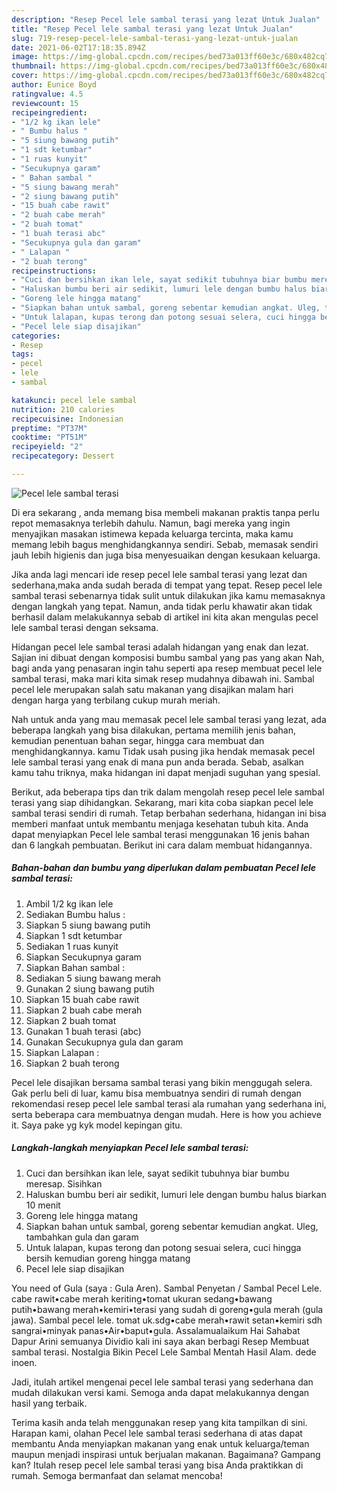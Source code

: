 ```yaml
---
description: "Resep Pecel lele sambal terasi yang lezat Untuk Jualan"
title: "Resep Pecel lele sambal terasi yang lezat Untuk Jualan"
slug: 719-resep-pecel-lele-sambal-terasi-yang-lezat-untuk-jualan
date: 2021-06-02T17:18:35.894Z
image: https://img-global.cpcdn.com/recipes/bed73a013ff60e3c/680x482cq70/pecel-lele-sambal-terasi-foto-resep-utama.jpg
thumbnail: https://img-global.cpcdn.com/recipes/bed73a013ff60e3c/680x482cq70/pecel-lele-sambal-terasi-foto-resep-utama.jpg
cover: https://img-global.cpcdn.com/recipes/bed73a013ff60e3c/680x482cq70/pecel-lele-sambal-terasi-foto-resep-utama.jpg
author: Eunice Boyd
ratingvalue: 4.5
reviewcount: 15
recipeingredient:
- "1/2 kg ikan lele"
- " Bumbu halus "
- "5 siung bawang putih"
- "1 sdt ketumbar"
- "1 ruas kunyit"
- "Secukupnya garam"
- " Bahan sambal "
- "5 siung bawang merah"
- "2 siung bawang putih"
- "15 buah cabe rawit"
- "2 buah cabe merah"
- "2 buah tomat"
- "1 buah terasi abc"
- "Secukupnya gula dan garam"
- " Lalapan "
- "2 buah terong"
recipeinstructions:
- "Cuci dan bersihkan ikan lele, sayat sedikit tubuhnya biar bumbu meresap. Sisihkan"
- "Haluskan bumbu beri air sedikit, lumuri lele dengan bumbu halus biarkan 10 menit"
- "Goreng lele hingga matang"
- "Siapkan bahan untuk sambal, goreng sebentar kemudian angkat. Uleg, tambahkan gula dan garam"
- "Untuk lalapan, kupas terong dan potong sesuai selera, cuci hingga bersih kemudian goreng hingga matang"
- "Pecel lele siap disajikan"
categories:
- Resep
tags:
- pecel
- lele
- sambal

katakunci: pecel lele sambal 
nutrition: 210 calories
recipecuisine: Indonesian
preptime: "PT37M"
cooktime: "PT51M"
recipeyield: "2"
recipecategory: Dessert

---
```



![Pecel lele sambal terasi](https://img-global.cpcdn.com/recipes/bed73a013ff60e3c/680x482cq70/pecel-lele-sambal-terasi-foto-resep-utama.jpg)

Di era  sekarang , anda memang bisa membeli makanan praktis tanpa perlu repot memasaknya terlebih dahulu. Namun, bagi mereka yang ingin menyajikan masakan istimewa kepada keluarga tercinta, maka kamu memang lebih bagus menghidangkannya sendiri. Sebab, memasak sendiri jauh lebih higienis dan juga bisa menyesuaikan dengan kesukaan keluarga.

Jika anda lagi mencari ide resep pecel lele sambal terasi yang lezat dan sederhana,maka anda sudah berada di tempat yang tepat. Resep pecel lele sambal terasi  sebenarnya tidak sulit untuk dilakukan jika kamu memasaknya dengan langkah yang tepat. Namun, anda tidak perlu khawatir akan tidak berhasil dalam melakukannya 
sebab di artikel ini kita akan mengulas pecel lele sambal terasi dengan seksama.  

Hidangan pecel lele sambal terasi adalah hidangan yang enak dan lezat. Sajian ini dibuat dengan komposisi bumbu sambal yang pas yang akan Nah, bagi anda yang penasaran ingin tahu seperti apa resep membuat pecel lele sambal terasi, maka mari kita simak resep mudahnya dibawah ini. Sambal pecel lele merupakan salah satu makanan yang disajikan malam hari dengan harga yang terbilang cukup murah meriah.

Nah untuk anda yang mau memasak pecel lele sambal terasi yang lezat, ada beberapa langkah yang bisa dilakukan, pertama memilih jenis bahan, kemudian penentuan bahan segar, hingga cara membuat dan menghidangkannya. kamu Tidak usah pusing jika hendak memasak pecel lele sambal terasi yang enak di mana pun anda berada. Sebab, asalkan kamu  tahu triknya, maka hidangan ini dapat menjadi suguhan yang spesial.

Berikut, ada beberapa tips dan trik dalam mengolah resep pecel lele sambal terasi yang siap dihidangkan. Sekarang, mari kita coba siapkan pecel lele sambal terasi sendiri di rumah. Tetap berbahan sederhana, hidangan ini bisa memberi manfaat untuk membantu menjaga kesehatan tubuh kita. Anda dapat menyiapkan Pecel lele sambal terasi menggunakan 16 jenis bahan dan 6 langkah pembuatan. Berikut ini cara dalam membuat hidangannya.

<!--inarticleads1-->

##### Bahan-bahan dan bumbu yang diperlukan dalam pembuatan Pecel lele sambal terasi:

1. Ambil 1/2 kg ikan lele
1. Sediakan  Bumbu halus :
1. Siapkan 5 siung bawang putih
1. Siapkan 1 sdt ketumbar
1. Sediakan 1 ruas kunyit
1. Siapkan Secukupnya garam
1. Siapkan  Bahan sambal :
1. Sediakan 5 siung bawang merah
1. Gunakan 2 siung bawang putih
1. Siapkan 15 buah cabe rawit
1. Siapkan 2 buah cabe merah
1. Siapkan 2 buah tomat
1. Gunakan 1 buah terasi (abc)
1. Gunakan Secukupnya gula dan garam
1. Siapkan  Lalapan :
1. Siapkan 2 buah terong


Pecel lele disajikan bersama sambal terasi yang bikin menggugah selera. Gak perlu beli di luar, kamu bisa membuatnya sendiri di rumah dengan rekomendasi resep pecel lele sambal terasi ala rumahan yang sederhana ini, serta beberapa cara membuatnya dengan mudah. Here is how you achieve it. Saya pake yg kyk model kepingan gitu. 

<!--inarticleads2-->

##### Langkah-langkah menyiapkan Pecel lele sambal terasi:

1. Cuci dan bersihkan ikan lele, sayat sedikit tubuhnya biar bumbu meresap. Sisihkan
1. Haluskan bumbu beri air sedikit, lumuri lele dengan bumbu halus biarkan 10 menit
1. Goreng lele hingga matang
1. Siapkan bahan untuk sambal, goreng sebentar kemudian angkat. Uleg, tambahkan gula dan garam
1. Untuk lalapan, kupas terong dan potong sesuai selera, cuci hingga bersih kemudian goreng hingga matang
1. Pecel lele siap disajikan


You need of Gula (saya : Gula Aren). Sambal Penyetan / Sambal Pecel Lele. cabe rawit•cabe merah keriting•tomat ukuran sedang•bawang putih•bawang merah•kemiri•terasi yang sudah di goreng•gula merah (gula jawa). Sambal pecel lele. tomat uk.sdg•cabe merah•rawit setan•kemiri sdh sangrai•minyak panas•Air•baput•gula. Assalamualaikum Hai Sahabat Dapur Arini semuanya Dividio kali ini saya akan berbagi Resep Membuat sambal terasi. Nostalgia Bikin Pecel Lele Sambal Mentah Hasil Alam. dede inoen. 

Jadi, itulah artikel mengenai  pecel lele sambal terasi  yang sederhana dan mudah dilakukan versi kami. Semoga anda dapat melakukannya dengan hasil yang terbaik. 

Terima kasih anda telah menggunakan resep yang kita tampilkan di sini. Harapan kami, olahan  Pecel lele sambal terasi sederhana di atas dapat membantu Anda menyiapkan makanan yang enak untuk keluarga/teman maupun menjadi inspirasi untuk berjualan makanan. Bagaimana? Gampang kan? Itulah resep pecel lele sambal terasi yang bisa Anda praktikkan di rumah. Semoga bermanfaat dan selamat mencoba!

